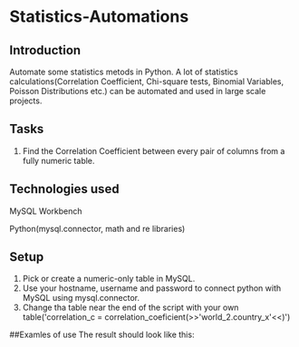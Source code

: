 # Statistics-Automations

## Introduction
Automate some statistics metods in Python. A lot of statistics calculations(Correlation Coefficient, Chi-square tests, Binomial Variables, Poisson Distributions etc.) can be automated and used in large scale projects. 

## Tasks
1. Find the Correlation Coefficient between every pair of columns from a fully numeric table. 

## Technologies used
MySQL Workbench

Python(mysql.connector, math and re libraries)

## Setup 
1. Pick or create a numeric-only table in MySQL.
2. Use your hostname, username and password to connect python with MySQL using mysql.connector.
3. Change tha table near the end of the script with your own table('correlation_c = correlation_coeficient(>>'world_2.country_x'<<)')

##Examles of use
The result should look like this:
